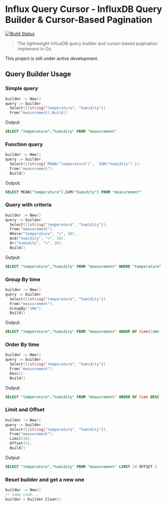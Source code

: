 # Influx Query Cursor - InfluxDB Query Builder & Cursor-Based Pagination

[![Build Status](https://travis-ci.org/benjamin658/influx-query-cursor.svg?branch=master)](https://travis-ci.org/benjamin658/influx-query-cursor.svg?branch=master)

> The lightweight InfluxDB query builder and cursor-based pagination implement in Go.

This project is still under active development.

## Query Builder Usage

### Simple query

```go
builder := New()
query := builder.
  Select([]string{"temperature", "humidity"}).
  From("measurement).Build()
```

Output:

```sql
SELECT "temperature","humidity" FROM "measurement"
```

### Function query

```go
builder := New()
query := builder.
  Select([]string{`MEAN("temperature")`, `SUM("humidity")`}).
  From("measurement").
  Build()
```

Output:

```sql
SELECT MEAN("temperature"),SUM("humidity") FROM "measurement"
```

### Query with criteria

```go
builder := New()
query := builder.
  Select([]string{"temperature", "humidity"}).
  From("measurement").
  Where("temperature", ">", 30).
  And("humidity", "<", 10).
  Or("humidity", ">", 20).
  Build()
```

Output:

```sql
SELECT "temperature","humidity" FROM "measurement" WHERE "temperature" > 30 AND "humidity" < 10 OR "humidity" > 20
```

### Group By time

```go
builder := New()
query := builder.
  Select([]string{"temperature", "humidity"}).
  From("measurement").
  GroupBy("10m").
  Build()
```

Output:

```sql
SELECT "temperature","humidity" FROM "measurement" GROUP BY time(10m)
```

### Order By time

```go
builder := New()
query := builder.
  Select([]string{"temperature", "humidity"}).
  From("measurement").
  Desc().
  Build()
```

Output:

```sql
SELECT "temperature","humidity" FROM "measurement" ORDER BY time DESC
```

### Limit and Offset

```go
builder := New()
query := builder.
  Select([]string{"temperature", "humidity"}).
  From("measurement").
  Limit(10).
  Offset(5).
  Build()
```

Output:

```sql
SELECT "temperature","humidity" FROM "measurement" LIMIT 10 OFFSET 5
```

### Reset builder and get a new one

```go
builder := New()
// some code...
builder = builder.Clean()
```